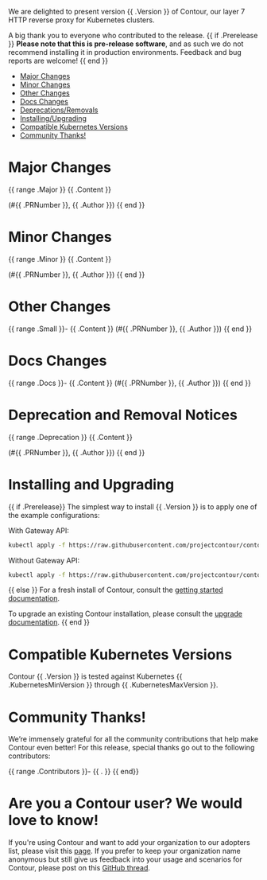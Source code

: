 We are delighted to present version {{ .Version }} of Contour, our layer 7 HTTP reverse proxy for Kubernetes clusters.

A big thank you to everyone who contributed to the release.
{{ if .Prerelease }}
**Please note that this is pre-release software**, and as such we do not recommend installing it in production environments.
Feedback and bug reports are welcome!
{{ end }}

- [Major Changes](#major-changes)
- [Minor Changes](#minor-changes)
- [Other Changes](#other-changes)
- [Docs Changes](#docs-changes)
- [Deprecations/Removals](#deprecation-and-removal-notices)
- [Installing/Upgrading](#installing-and-upgrading)
- [Compatible Kubernetes Versions](#compatible-kubernetes-versions)
- [Community Thanks!](#community-thanks)

# Major Changes
{{ range .Major }}
{{ .Content }}

(#{{ .PRNumber }}, {{ .Author }})
{{ end }}

# Minor Changes
{{ range .Minor }}
{{ .Content }}

(#{{ .PRNumber }}, {{ .Author }})
{{ end }}

# Other Changes
{{ range .Small }}- {{ .Content }} (#{{ .PRNumber }}, {{ .Author }})
{{ end }}

# Docs Changes
{{ range .Docs }}- {{ .Content }} (#{{ .PRNumber }}, {{ .Author }})
{{ end }}

# Deprecation and Removal Notices

{{ range .Deprecation }}
{{ .Content }}

(#{{ .PRNumber }}, {{ .Author }})
{{ end }}

# Installing and Upgrading
{{ if .Prerelease}}
The simplest way to install {{ .Version }} is to apply one of the example configurations:

With Gateway API:
```bash
kubectl apply -f https://raw.githubusercontent.com/projectcontour/contour/{{ .Version }}/examples/render/contour-gateway.yaml
```

Without Gateway API:
```bash
kubectl apply -f https://raw.githubusercontent.com/projectcontour/contour/{{ .Version }}/examples/render/contour.yaml
```
{{ else }}
For a fresh install of Contour, consult the [getting started documentation](https://projectcontour.io/getting-started/).

To upgrade an existing Contour installation, please consult the [upgrade documentation](https://projectcontour.io/resources/upgrading/).
{{ end }}

# Compatible Kubernetes Versions

Contour {{ .Version }} is tested against Kubernetes {{ .KubernetesMinVersion }} through {{ .KubernetesMaxVersion }}.

# Community Thanks!
We’re immensely grateful for all the community contributions that help make Contour even better! For this release, special thanks go out to the following contributors:

{{ range .Contributors }}- {{ . }}
{{ end}}

# Are you a Contour user? We would love to know!
If you're using Contour and want to add your organization to our adopters list, please visit this [page](https://projectcontour.io/resources/adopters/). If you prefer to keep your organization name anonymous but still give us feedback into your usage and scenarios for Contour, please post on this [GitHub thread](https://github.com/projectcontour/contour/issues/1269).

